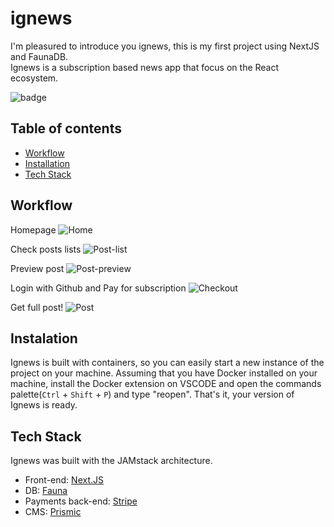 # ignews

I'm pleasured to introduce you ignews, this is my first project using NextJS and FaunaDB.<br />Ignews is a subscription based news app that focus on the React ecosystem.

![badge](https://img.shields.io/badge/container-ready-blue)

## Table of contents

- [Workflow](#workflow)
- [Installation](#instalation)
- [Tech Stack](#tech-stack)

## Workflow

Homepage
![Home](https://by3302files.storage.live.com/y4mANeuN7d8blp_uo1FHD51L79oZQnOKt48QMpcY_CeG2rikdcTdKozfnJ4FP7a29h7jWx1XNIME0Cg7KyXr90F-6pTMye42v0GLla-HEayrGGt1IEG_sELEUj40_Dv3B0VY6OSqHxX-EJBYOYBxvuoOzoQYJ-xxqQt2JyjHggwhUAn9YRSjLVju0YmCLi97LEF?width=2560&height=1080&cropmode=none)

Check posts lists
![Post-list](https://by3302files.storage.live.com/y4mCu_n31H8H1WqhIZAeDV_8D6j7im4uYkuHRdYf-wmgKXG1UEkI1be4I8ZmBTBNZ-oI8OilrPn69bQ2cPBjGBZte9rIv1xrYBfzrX0ENI521wvhbPx0eZSvxgXnEcXgqGLkWFGh0HSp4JJIIUEClP2bpjb2LtEPbfIgu04Up3f9f2rrJyGmkCp1ounNWYTmLD2?width=2560&height=1080&cropmode=none)

Preview post
![Post-preview](https://by3302files.storage.live.com/y4mBVQ5W-uu959uz8d3D3uPAVAbpfO3AuUAj-D-lXa_FVrYCt9UGDYxeQ_39sz42wfhxGU7cFex7jCT6uh4g_GndWvB_9BvlnubSsv8Yd9rE6tI4s7OUyJL9qoDkkCkz9ovWUJjyj9UH5hKxnpBRH5Qym0FmlSH9Kef15Ah4uybFHTFT9hq2Ayfb2Pf8yYq6co6?width=2560&height=1080&cropmode=none)

Login with Github and
Pay for subscription
![Checkout](https://by3302files.storage.live.com/y4miDPs9YrBIpbXqw9Ltz0EKjbMkWcOYThr7FEJrzR8WeQp8iEb3b_Y0G2WrEOoVLeaueDuqiK7PUvSTinWj8nSk-nmxzZADWTRihWueS4lq6ueeOwhgpgLqyYVfu1sv0Z53-6u_HgQ_-4bqzHOpSPLLjywN3zAtoWOOUoR18R3qY5_vKUaI1HuN1g4CLfB-J-p?width=2560&height=1080&cropmode=none)

Get full post!
![Post](https://by3302files.storage.live.com/y4mdrVIjQcGh-de2ZVltCbq97lbDIrOY1pzs_wpchKYEZgBk77z07q7KjDWIaTbUD8DYeCFumi9uEiAJ1fcQxEb_B_DzK6Xq4vajv5PtmDiD_VDv02h8gaaO8FWYtZIelW8ZIHn_EH2o7NmjlRWwnN_ET0H7Z5l-XLLKcth_sarDw-a8x-mAPRnx09sQA0yoWh2?width=2560&height=1080&cropmode=none)

## Instalation

Ignews is built with containers, so you can easily start a new instance of the project on your machine.
Assuming that you have Docker installed on your machine, install the Docker extension on VSCODE and open the commands palette(<code>Ctrl</code> + <code>Shift</code> + <code>P</code>) and type "reopen".
That's it, your version of Ignews is ready.

## Tech Stack

Ignews was built with the JAMstack architecture.

- Front-end: [Next.JS](https://github.com/vercel/next.js/)
- DB: [Fauna](https://fauna.com/)
- Payments back-end: [Stripe](https://stripe.com)
- CMS: [Prismic](https://prismic.io/)
